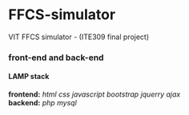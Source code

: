 # FFCS-simulator
VIT FFCS simulator - (ITE309 final project)
<h3>front-end and back-end</h3>
<h4>LAMP stack</h4>
  <b>frontend:</b> <i>html css javascript bootstrap jquerry ajax</i>
  <br>
  <b>backend:</b> <i>php mysql</i><br>

